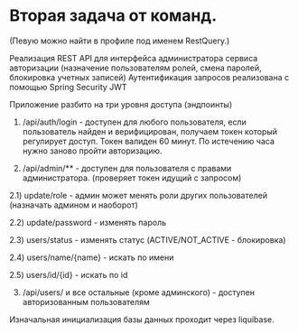 # Вторая задача от команд. 
(Певую можно найти в профиле под именем RestQuery.)

Реализация REST API для интерфейса администратора сервиса авторизации (назначение пользователям ролей, смена паролей, блокировка учетных записей)
Аутентификация запросов реализована с помощью Spring Security JWT

Приложение разбито на три уровня доступа (эндпоинты) 

1) /api/auth/login - доступен для любого пользователя, если пользователь найден и верифицирован, получаем токен который регулирует доступ. Токен валиден 60 минут. По истечению часа нужно заново пройти авторизацию.


2) /api/admin/** - доступен для пользователя с правами администратора. (проверяет токен идущий с запросом)
 
2.1) update/role - админ может менять роли других пользователей (назначать админом и наоборот)

2.2) update/password - изменять пароль

2.3) users/status - изменять статус (ACTIVE/NOT_ACTIVE - блокировка)

2.4) users/name/{name} - искать по имени

2.5) users/id/{id} - искать по id


3) /api/users/ и все остальные (кроме админского) - доступен авторизованным пользователям

Изначальная инициализация базы данных проходит через liquibase.
